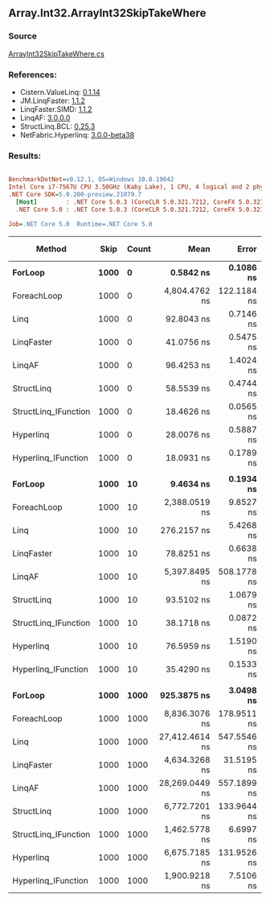 ﻿## Array.Int32.ArrayInt32SkipTakeWhere

### Source
[ArrayInt32SkipTakeWhere.cs](../LinqBenchmarks/Array/Int32/ArrayInt32SkipTakeWhere.cs)

### References:
- Cistern.ValueLinq: [0.1.14](https://www.nuget.org/packages/Cistern.ValueLinq/0.1.14)
- JM.LinqFaster: [1.1.2](https://www.nuget.org/packages/JM.LinqFaster/1.1.2)
- LinqFaster.SIMD: [1.1.2](https://www.nuget.org/packages/LinqFaster.SIMD/1.0.3)
- LinqAF: [3.0.0.0](https://www.nuget.org/packages/LinqAF/3.0.0.0)
- StructLinq.BCL: [0.25.3](https://www.nuget.org/packages/StructLinq.BCL/0.25.3)
- NetFabric.Hyperlinq: [3.0.0-beta38](https://www.nuget.org/packages/NetFabric.Hyperlinq/3.0.0-beta38)

### Results:
``` ini

BenchmarkDotNet=v0.12.1, OS=Windows 10.0.19042
Intel Core i7-7567U CPU 3.50GHz (Kaby Lake), 1 CPU, 4 logical and 2 physical cores
.NET Core SDK=5.0.200-preview.21079.7
  [Host]        : .NET Core 5.0.3 (CoreCLR 5.0.321.7212, CoreFX 5.0.321.7212), X64 RyuJIT
  .NET Core 5.0 : .NET Core 5.0.3 (CoreCLR 5.0.321.7212, CoreFX 5.0.321.7212), X64 RyuJIT

Job=.NET Core 5.0  Runtime=.NET Core 5.0  

```
|               Method | Skip | Count |           Mean |       Error |        StdDev |         Median |  Ratio | RatioSD |  Gen 0 | Gen 1 | Gen 2 | Allocated |
|--------------------- |----- |------ |---------------:|------------:|--------------:|---------------:|-------:|--------:|-------:|------:|------:|----------:|
|              **ForLoop** | **1000** |     **0** |      **0.5842 ns** |   **0.1086 ns** |     **0.3185 ns** |      **0.5720 ns** |      **?** |       **?** |      **-** |     **-** |     **-** |         **-** |
|          ForeachLoop | 1000 |     0 |  4,804.4762 ns | 122.1184 ns |   360.0689 ns |  4,809.1106 ns |      ? |       ? | 0.0153 |     - |     - |      32 B |
|                 Linq | 1000 |     0 |     92.8043 ns |   0.7146 ns |     0.6684 ns |     92.6921 ns |      ? |       ? | 0.0497 |     - |     - |     104 B |
|           LinqFaster | 1000 |     0 |     41.0756 ns |   0.5475 ns |     0.4853 ns |     40.9921 ns |      ? |       ? | 0.0344 |     - |     - |      72 B |
|               LinqAF | 1000 |     0 |     96.4253 ns |   1.4024 ns |     1.3118 ns |     96.6220 ns |      ? |       ? |      - |     - |     - |         - |
|           StructLinq | 1000 |     0 |     58.5539 ns |   0.4744 ns |     0.4206 ns |     58.5353 ns |      ? |       ? | 0.0459 |     - |     - |      96 B |
| StructLinq_IFunction | 1000 |     0 |     18.4626 ns |   0.0565 ns |     0.0501 ns |     18.4735 ns |      ? |       ? |      - |     - |     - |         - |
|            Hyperlinq | 1000 |     0 |     28.0076 ns |   0.5887 ns |     0.9338 ns |     27.8004 ns |      ? |       ? |      - |     - |     - |         - |
|  Hyperlinq_IFunction | 1000 |     0 |     18.0931 ns |   0.1789 ns |     0.1586 ns |     18.0774 ns |      ? |       ? |      - |     - |     - |         - |
|                      |      |       |                |             |               |                |        |         |        |       |       |           |
|              **ForLoop** | **1000** |    **10** |      **9.4634 ns** |   **0.1934 ns** |     **0.3124 ns** |      **9.4589 ns** |   **1.00** |    **0.00** |      **-** |     **-** |     **-** |         **-** |
|          ForeachLoop | 1000 |    10 |  2,388.0519 ns |   9.8527 ns |     8.2275 ns |  2,389.2159 ns | 250.22 |    6.72 | 0.0153 |     - |     - |      32 B |
|                 Linq | 1000 |    10 |    276.2157 ns |   5.4268 ns |     7.0564 ns |    274.4250 ns |  29.03 |    1.15 | 0.0725 |     - |     - |     152 B |
|           LinqFaster | 1000 |    10 |     78.8251 ns |   0.6638 ns |     0.6209 ns |     78.5494 ns |   8.27 |    0.29 | 0.1147 |     - |     - |     240 B |
|               LinqAF | 1000 |    10 |  5,397.8495 ns | 508.1778 ns | 1,441.6158 ns |  4,600.0000 ns | 571.42 |  136.40 |      - |     - |     - |         - |
|           StructLinq | 1000 |    10 |     93.5102 ns |   1.0679 ns |     0.9989 ns |     93.4641 ns |   9.81 |    0.38 | 0.0459 |     - |     - |      96 B |
| StructLinq_IFunction | 1000 |    10 |     38.1718 ns |   0.0872 ns |     0.0773 ns |     38.1721 ns |   4.02 |    0.12 |      - |     - |     - |         - |
|            Hyperlinq | 1000 |    10 |     76.5959 ns |   1.5190 ns |     4.3093 ns |     76.9089 ns |   8.09 |    0.51 |      - |     - |     - |         - |
|  Hyperlinq_IFunction | 1000 |    10 |     35.4290 ns |   0.1533 ns |     0.1434 ns |     35.4525 ns |   3.72 |    0.12 |      - |     - |     - |         - |
|                      |      |       |                |             |               |                |        |         |        |       |       |           |
|              **ForLoop** | **1000** |  **1000** |    **925.3875 ns** |   **3.0498 ns** |     **2.8527 ns** |    **925.0288 ns** |   **1.00** |    **0.00** |      **-** |     **-** |     **-** |         **-** |
|          ForeachLoop | 1000 |  1000 |  8,836.3076 ns | 178.9511 ns |   527.6413 ns |  8,860.5682 ns |   9.60 |    0.60 | 0.0153 |     - |     - |      32 B |
|                 Linq | 1000 |  1000 | 27,412.4614 ns | 547.5546 ns | 1,247.0589 ns | 27,562.4908 ns |  29.86 |    1.53 | 0.0610 |     - |     - |     152 B |
|           LinqFaster | 1000 |  1000 |  4,634.3268 ns |  31.5195 ns |    26.3202 ns |  4,631.5331 ns |   5.01 |    0.04 | 6.7215 |     - |     - |   14064 B |
|               LinqAF | 1000 |  1000 | 28,269.0449 ns | 557.1899 ns | 1,060.1117 ns | 28,146.7926 ns |  30.32 |    1.46 |      - |     - |     - |         - |
|           StructLinq | 1000 |  1000 |  6,772.7201 ns | 133.9644 ns |   238.1216 ns |  6,794.6381 ns |   7.39 |    0.27 | 0.0458 |     - |     - |      96 B |
| StructLinq_IFunction | 1000 |  1000 |  1,462.5778 ns |   6.6997 ns |     5.9391 ns |  1,463.1971 ns |   1.58 |    0.01 |      - |     - |     - |         - |
|            Hyperlinq | 1000 |  1000 |  6,675.7185 ns | 131.9526 ns |   213.0788 ns |  6,665.5888 ns |   7.23 |    0.25 |      - |     - |     - |         - |
|  Hyperlinq_IFunction | 1000 |  1000 |  1,900.9218 ns |   7.5106 ns |     7.0254 ns |  1,899.4698 ns |   2.05 |    0.01 |      - |     - |     - |         - |
